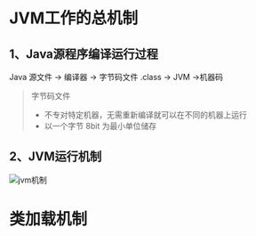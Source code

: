 # JVM工作的总机制

## 1、Java源程序编译运行过程

Java 源文件 → 编译器 → 字节码文件 .class → JVM →机器码

> 字节码文件
>
> - 不专对特定机器，无需重新编译就可以在不同的机器上运行
> - 以一个字节 8bit 为最小单位储存

## 2、JVM运行机制

<img src="https://cdn.jsdelivr.net/gh/YiENx1205/cloudimgs/notes/202203291127022.png" alt="jvm机制" />

# 类加载机制